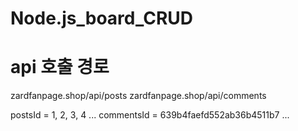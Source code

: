 # Node.js_board_CRUD
# api 호출 경로
zardfanpage.shop/api/posts
zardfanpage.shop/api/comments


postsId = 1, 2, 3, 4 ...
commentsId = 639b4faefd552ab36b4511b7 ... 
